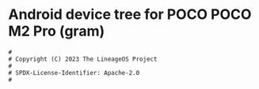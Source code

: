 # Android device tree for POCO POCO M2 Pro (gram)

```
#
# Copyright (C) 2023 The LineageOS Project
#
# SPDX-License-Identifier: Apache-2.0
#
```
